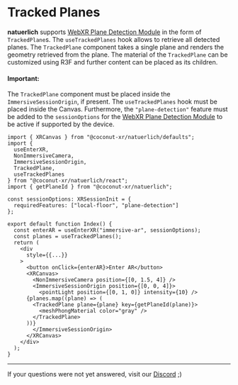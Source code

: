 # Tracked Planes

**natuerlich** supports [WebXR Plane Detection Module](https://immersive-web.github.io/real-world-geometry/plane-detection.html) in the form of `TrackedPlane`s. The `useTrackedPlanes` hook allows to retrieve all detected planes. The `TrackedPlane` component takes a single plane and renders the geometry retrieved from the plane. The material of the `TrackedPlane` can be customized using R3F and further content can be placed as its children.

#### Important:

The `TrackedPlane` component must be placed inside the `ImmersiveSessionOrigin`, if present. The `useTrackedPlanes` hook must be placed inside the Canvas. Furthermore, the `"plane-detection"` feature must be added to the `sessionOptions` for the [WebXR Plane Detection Module](https://immersive-web.github.io/real-world-geometry/plane-detection.html) to be active if supported by the device.

```tsx
import { XRCanvas } from "@coconut-xr/natuerlich/defaults";
import {
  useEnterXR,
  NonImmersiveCamera,
  ImmersiveSessionOrigin,
  TrackedPlane,
  useTrackedPlanes
} from "@coconut-xr/natuerlich/react";
import { getPlaneId } from "@coconut-xr/natuerlich";

const sessionOptions: XRSessionInit = {
  requiredFeatures: ["local-floor", "plane-detection"]
};

export default function Index() {
  const enterAR = useEnterXR("immersive-ar", sessionOptions);
  const planes = useTrackedPlanes();
  return (
    <div
      style={{...}}
    >
      <button onClick={enterAR}>Enter AR</button>
      <XRCanvas>
        <NonImmersiveCamera position={[0, 1.5, 4]} />
        <ImmersiveSessionOrigin position={[0, 0, 4]}>
          <pointLight position={[0, 1, 0]} intensity={10} />
      {planes.map((plane) => (
        <TrackedPlane plane={plane} key={getPlaneId(plane)}>
          <meshPhongMaterial color="gray" />
        </TrackedPlane>
      ))}
        </ImmersiveSessionOrigin>
      </XRCanvas>
    </div>
  );
}

```

---

If your questions were not yet answered, visit our [Discord](https://discord.gg/NCYM8ujndE) ;)
